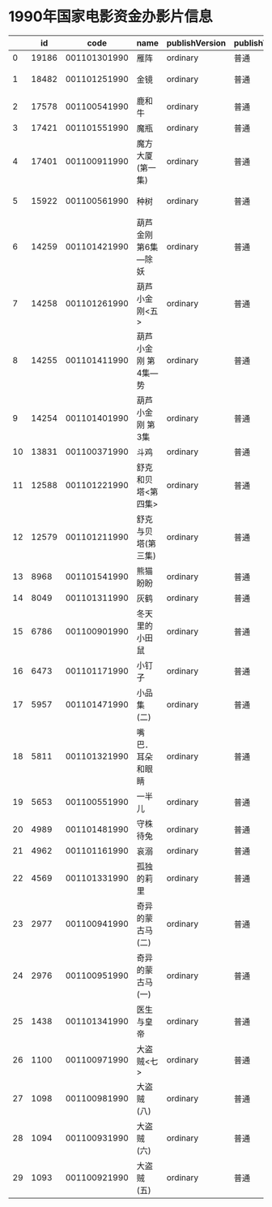 # 1990年国家电影资金办影片信息


|    | id |  code  |  name  | publishVersion | publishVersionName |   type  |  typeName  |   producerName  |  publisherName  |  publishDate   |
| ---- | ---- | ---- | ---- | ---- | ----| ---- | ---- | ---- | ---- | ---- |
| 0 |  19186 |  001101301990 |  雁阵 |  ordinary |  普通 |  cartoon |  动画片 |  暂空 |  暂空 |  633801600000|
| 1 |  18482 |  001101251990 |  金镜 |  ordinary |  普通 |  cartoon |  动画片 |  暂空 |  中国电影集团公司 |  633801600000|
| 2 |  17578 |  001100541990 |  鹿和牛 |  ordinary |  普通 |  cartoon |  动画片 |  未填写 |  暂空 |  633801600000|
| 3 |  17421 |  001101551990 |  魔瓶 |  ordinary |  普通 |  cartoon |  动画片 |  未填写 |  暂空 |  633801600000|
| 4 |  17401 |  001100911990 |  魔方大厦(第一集) |  ordinary |  普通 |  cartoon |  动画片 |  未填写 |  暂空 |  633801600000|
| 5 |  15922 |  001100561990 |  种树 |  ordinary |  普通 |  cartoon |  动画片 |  海南春天文化传媒有限公司 |  暂空 |  633801600000|
| 6 |  14259 |  001101421990 |  葫芦金刚 第6集—除妖 |  ordinary |  普通 |  cartoon |  动画片 |  暂空 |  暂空 |  633801600000|
| 7 |  14258 |  001101261990 |  葫芦小金刚<五> |  ordinary |  普通 |  cartoon |  动画片 |  暂空 |  暂空 |  633801600000|
| 8 |  14255 |  001101411990 |  葫芦小金刚 第4集—势 |  ordinary |  普通 |  cartoon |  动画片 |  暂空 |  暂空 |  633801600000|
| 9 |  14254 |  001101401990 |  葫芦小金刚 第3集 |  ordinary |  普通 |  cartoon |  动画片 |  兰州电影制片厂有限责任公司 |  暂空 |  633801600000|
| 10 |  13831 |  001100371990 |  斗鸡 |  ordinary |  普通 |  cartoon |  动画片 |  暂空 |  暂空 |  633801600000|
| 11 |  12588 |  001101221990 |  舒克和贝塔<第四集> |  ordinary |  普通 |  cartoon |  动画片 |  暂空 |  暂空 |  633801600000|
| 12 |  12579 |  001101211990 |  舒克与贝塔(第三集) |  ordinary |  普通 |  cartoon |  动画片 |  暂空 |  暂空 |  633801600000|
| 13 |  8968 |  001101541990 |  熊猫盼盼 |  ordinary |  普通 |  cartoon |  动画片 |  暂空 |  暂空 |  633801600000|
| 14 |  8049 |  001101311990 |  灰鹤 |  ordinary |  普通 |  cartoon |  动画片 |  未填写 |  暂空 |  633801600000|
| 15 |  6786 |  001100901990 |  冬天里的小田鼠 |  ordinary |  普通 |  cartoon |  动画片 |  暂空 |  华夏电影发行有限公司 |  633801600000|
| 16 |  6473 |  001101171990 |  小钉子 |  ordinary |  普通 |  cartoon |  动画片 |  北京盛和经纬文化传媒有限公司 |  暂空 |  633801600000|
| 17 |  5957 |  001101471990 |  小品集(二) |  ordinary |  普通 |  cartoon |  动画片 |  暂空 |  暂空 |  633801600000|
| 18 |  5811 |  001101321990 |  嘴巴．耳朵和眼睛 |  ordinary |  普通 |  cartoon |  动画片 |  暂空 |  暂空 |  633801600000|
| 19 |  5653 |  001100551990 |  一半儿 |  ordinary |  普通 |  cartoon |  动画片 |  暂空 |  暂空 |  633801600000|
| 20 |  4989 |  001101481990 |  守株待兔 |  ordinary |  普通 |  cartoon |  动画片 |  电影频道节目中心 |  暂空 |  633801600000|
| 21 |  4962 |  001101161990 |  哀溺 |  ordinary |  普通 |  cartoon |  动画片 |  暂空 |  暂空 |  633801600000|
| 22 |  4569 |  001101331990 |  孤独的莉里 |  ordinary |  普通 |  cartoon |  动画片 |  暂空 |  暂空 |  633801600000|
| 23 |  2977 |  001100941990 |  奇异的蒙古马(二) |  ordinary |  普通 |  cartoon |  动画片 |  暂空 |   |  633801600000|
| 24 |  2976 |  001100951990 |  奇异的蒙古马(一) |  ordinary |  普通 |  cartoon |  动画片 |  暂空 |  中国电影集团公司 |  633801600000|
| 25 |  1438 |  001101341990 |  医生与皇帝 |  ordinary |  普通 |  cartoon |  动画片 |  暂空 |  暂空 |  633801600000|
| 26 |  1100 |  001100971990 |  大盗贼<七> |  ordinary |  普通 |  cartoon |  动画片 |  未填写 |  暂空 |  633801600000|
| 27 |  1098 |  001100981990 |  大盗贼(八) |  ordinary |  普通 |  cartoon |  动画片 |  中央新闻纪录电影制片厂（集团） |  暂空 |  633801600000|
| 28 |  1094 |  001100931990 |  大盗贼 (六) |  ordinary |  普通 |  cartoon |  动画片 |  未填写 |  暂空 |  633801600000|
| 29 |  1093 |  001100921990 |  大盗贼 (五) |  ordinary |  普通 |  cartoon |  动画片 |  暂空 |   |  633801600000|
